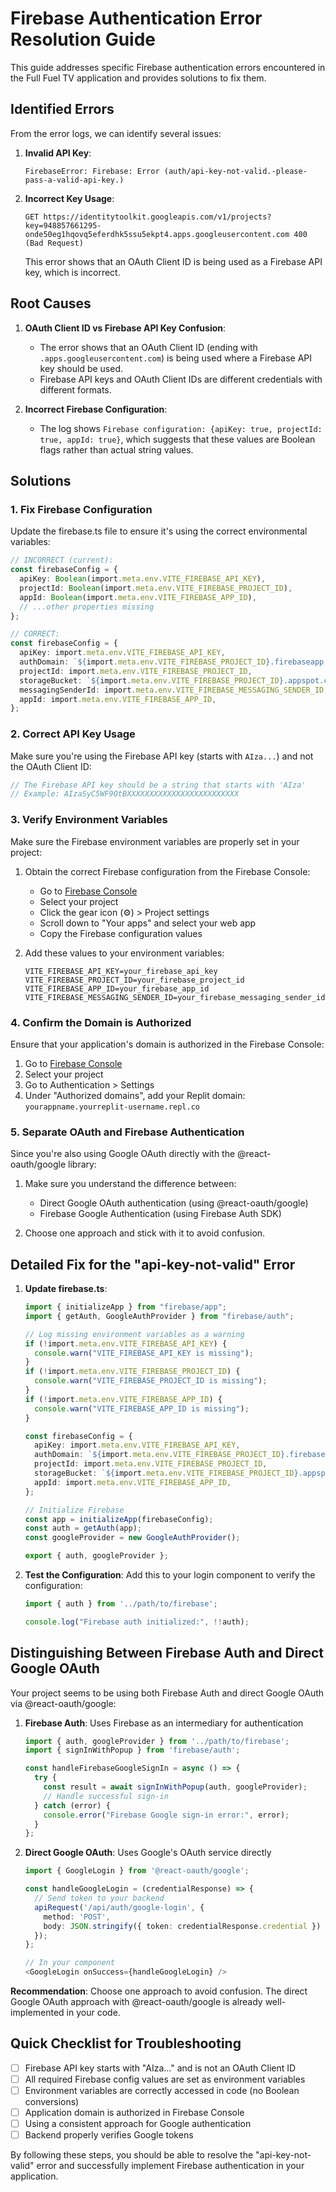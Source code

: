# Firebase Authentication Error Resolution Guide

This guide addresses specific Firebase authentication errors encountered in the Full Fuel TV application and provides solutions to fix them.

## Identified Errors

From the error logs, we can identify several issues:

1. **Invalid API Key**: 
   ```
   FirebaseError: Firebase: Error (auth/api-key-not-valid.-please-pass-a-valid-api-key.)
   ```

2. **Incorrect Key Usage**: 
   ```
   GET https://identitytoolkit.googleapis.com/v1/projects?key=948857661295-onde50eg1hqovq5eferdhk5ssu5ekpt4.apps.googleusercontent.com 400 (Bad Request)
   ```

   This error shows that an OAuth Client ID is being used as a Firebase API key, which is incorrect.

## Root Causes

1. **OAuth Client ID vs Firebase API Key Confusion**:
   - The error shows that an OAuth Client ID (ending with `.apps.googleusercontent.com`) is being used where a Firebase API key should be used.
   - Firebase API keys and OAuth Client IDs are different credentials with different formats.

2. **Incorrect Firebase Configuration**:
   - The log shows `Firebase configuration: {apiKey: true, projectId: true, appId: true}`, which suggests that these values are Boolean flags rather than actual string values.

## Solutions

### 1. Fix Firebase Configuration

Update the firebase.ts file to ensure it's using the correct environmental variables:

```typescript
// INCORRECT (current):
const firebaseConfig = {
  apiKey: Boolean(import.meta.env.VITE_FIREBASE_API_KEY),
  projectId: Boolean(import.meta.env.VITE_FIREBASE_PROJECT_ID),
  appId: Boolean(import.meta.env.VITE_FIREBASE_APP_ID),
  // ...other properties missing
};

// CORRECT:
const firebaseConfig = {
  apiKey: import.meta.env.VITE_FIREBASE_API_KEY,
  authDomain: `${import.meta.env.VITE_FIREBASE_PROJECT_ID}.firebaseapp.com`,
  projectId: import.meta.env.VITE_FIREBASE_PROJECT_ID,
  storageBucket: `${import.meta.env.VITE_FIREBASE_PROJECT_ID}.appspot.com`,
  messagingSenderId: import.meta.env.VITE_FIREBASE_MESSAGING_SENDER_ID,
  appId: import.meta.env.VITE_FIREBASE_APP_ID,
};
```

### 2. Correct API Key Usage

Make sure you're using the Firebase API key (starts with `AIza...`) and not the OAuth Client ID:

```typescript
// The Firebase API key should be a string that starts with 'AIza'
// Example: AIzaSyC5WF9OtBXXXXXXXXXXXXXXXXXXXXXXXXX
```

### 3. Verify Environment Variables

Make sure the Firebase environment variables are properly set in your project:

1. Obtain the correct Firebase configuration from the Firebase Console:
   - Go to [Firebase Console](https://console.firebase.google.com/)
   - Select your project
   - Click the gear icon (⚙️) > Project settings
   - Scroll down to "Your apps" and select your web app
   - Copy the Firebase configuration values

2. Add these values to your environment variables:
   ```
   VITE_FIREBASE_API_KEY=your_firebase_api_key
   VITE_FIREBASE_PROJECT_ID=your_firebase_project_id
   VITE_FIREBASE_APP_ID=your_firebase_app_id
   VITE_FIREBASE_MESSAGING_SENDER_ID=your_firebase_messaging_sender_id
   ```

### 4. Confirm the Domain is Authorized

Ensure that your application's domain is authorized in the Firebase Console:

1. Go to [Firebase Console](https://console.firebase.google.com/)
2. Select your project
3. Go to Authentication > Settings
4. Under "Authorized domains", add your Replit domain: `yourappname.yourreplit-username.repl.co`

### 5. Separate OAuth and Firebase Authentication

Since you're also using Google OAuth directly with the @react-oauth/google library:

1. Make sure you understand the difference between:
   - Direct Google OAuth authentication (using @react-oauth/google)
   - Firebase Google Authentication (using Firebase Auth SDK)

2. Choose one approach and stick with it to avoid confusion.

## Detailed Fix for the "api-key-not-valid" Error

1. **Update firebase.ts**:
   ```typescript
   import { initializeApp } from "firebase/app";
   import { getAuth, GoogleAuthProvider } from "firebase/auth";

   // Log missing environment variables as a warning
   if (!import.meta.env.VITE_FIREBASE_API_KEY) {
     console.warn("VITE_FIREBASE_API_KEY is missing");
   }
   if (!import.meta.env.VITE_FIREBASE_PROJECT_ID) {
     console.warn("VITE_FIREBASE_PROJECT_ID is missing");
   }
   if (!import.meta.env.VITE_FIREBASE_APP_ID) {
     console.warn("VITE_FIREBASE_APP_ID is missing");
   }

   const firebaseConfig = {
     apiKey: import.meta.env.VITE_FIREBASE_API_KEY,
     authDomain: `${import.meta.env.VITE_FIREBASE_PROJECT_ID}.firebaseapp.com`,
     projectId: import.meta.env.VITE_FIREBASE_PROJECT_ID,
     storageBucket: `${import.meta.env.VITE_FIREBASE_PROJECT_ID}.appspot.com`,
     appId: import.meta.env.VITE_FIREBASE_APP_ID,
   };

   // Initialize Firebase
   const app = initializeApp(firebaseConfig);
   const auth = getAuth(app);
   const googleProvider = new GoogleAuthProvider();

   export { auth, googleProvider };
   ```

2. **Test the Configuration**:
   Add this to your login component to verify the configuration:
   ```typescript
   import { auth } from '../path/to/firebase';

   console.log("Firebase auth initialized:", !!auth);
   ```

## Distinguishing Between Firebase Auth and Direct Google OAuth

Your project seems to be using both Firebase Auth and direct Google OAuth via @react-oauth/google:

1. **Firebase Auth**: Uses Firebase as an intermediary for authentication
   ```typescript
   import { auth, googleProvider } from '../path/to/firebase';
   import { signInWithPopup } from 'firebase/auth';

   const handleFirebaseGoogleSignIn = async () => {
     try {
       const result = await signInWithPopup(auth, googleProvider);
       // Handle successful sign-in
     } catch (error) {
       console.error("Firebase Google sign-in error:", error);
     }
   };
   ```

2. **Direct Google OAuth**: Uses Google's OAuth service directly
   ```typescript
   import { GoogleLogin } from '@react-oauth/google';

   const handleGoogleLogin = (credentialResponse) => {
     // Send token to your backend
     apiRequest('/api/auth/google-login', {
       method: 'POST',
       body: JSON.stringify({ token: credentialResponse.credential })
     });
   };

   // In your component
   <GoogleLogin onSuccess={handleGoogleLogin} />
   ```

**Recommendation**: Choose one approach to avoid confusion. The direct Google OAuth approach with @react-oauth/google is already well-implemented in your code.

## Quick Checklist for Troubleshooting

- [ ] Firebase API key starts with "AIza..." and is not an OAuth Client ID
- [ ] All required Firebase config values are set as environment variables
- [ ] Environment variables are correctly accessed in code (no Boolean conversions)
- [ ] Application domain is authorized in Firebase Console
- [ ] Using a consistent approach for Google authentication
- [ ] Backend properly verifies Google tokens

By following these steps, you should be able to resolve the "api-key-not-valid" error and successfully implement Firebase authentication in your application.